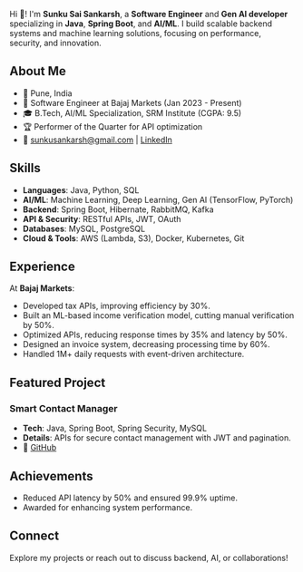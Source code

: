 
<!--
**Sankarsh-Sunku/Sankarsh-Sunku** is a ✨ _special_ ✨ repository because its `README.md` (this file) appears on your GitHub profile.

Here are some ideas to get you started:

- 🔭 I’m currently working on ...
- 🌱 I’m currently learning ...
- 👯 I’m looking to collaborate on ...
- 🤔 I’m looking for help with ...
- 💬 Ask me about ...
- 📫 How to reach me: ...
- 😄 Pronouns: ...
- ⚡ Fun fact: ...
-->

Hi 👋! I'm **Sunku Sai Sankarsh**, a **Software Engineer** and **Gen AI developer** specializing in **Java**, **Spring Boot**, and **AI/ML**. I build scalable backend systems and machine learning solutions, focusing on performance, security, and innovation.

## About Me
- 📍 Pune, India
- 💼 Software Engineer at Bajaj Markets (Jan 2023 - Present)
- 🎓 B.Tech, AI/ML Specialization, SRM Institute (CGPA: 9.5)
- 🏆 Performer of the Quarter for API optimization
- 📧 [sunkusankarsh@gmail.com](mailto:sunkusankarsh@gmail.com) | [LinkedIn](https://www.linkedin.com/in/sunkusankarsh)

## Skills
- **Languages**: Java, Python, SQL
- **AI/ML**: Machine Learning, Deep Learning, Gen AI (TensorFlow, PyTorch)
- **Backend**: Spring Boot, Hibernate, RabbitMQ, Kafka
- **API & Security**: RESTful APIs, JWT, OAuth
- **Databases**: MySQL, PostgreSQL
- **Cloud & Tools**: AWS (Lambda, S3), Docker, Kubernetes, Git

## Experience
At **Bajaj Markets**:
- Developed tax APIs, improving efficiency by 30%.
- Built an ML-based income verification model, cutting manual verification by 50%.
- Optimized APIs, reducing response times by 35% and latency by 50%.
- Designed an invoice system, decreasing processing time by 60%.
- Handled 1M+ daily requests with event-driven architecture.
<!--
As an intern:
- Built backend solutions, improving API response times by 25%.
- Created a PAN verification module, increasing accuracy by 40%.-->

## Featured Project
### Smart Contact Manager
- **Tech**: Java, Spring Boot, Spring Security, MySQL
- **Details**: APIs for secure contact management with JWT and pagination.
- 📂 [GitHub](https://github.com/sunkusankarsh/smart-contact-manager)

## Achievements
- Reduced API latency by 50% and ensured 99.9% uptime.
- Awarded for enhancing system performance.

## Connect
Explore my projects or reach out to discuss backend, AI, or collaborations!
